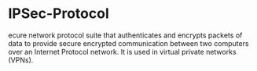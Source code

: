 # IPSec-Protocol
ecure network protocol suite that authenticates and encrypts packets of data to provide secure encrypted communication between two computers over an Internet Protocol network. It is used in virtual private networks (VPNs).
